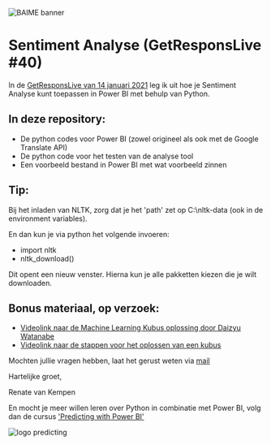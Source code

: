 ![BAIME banner](https://user-images.githubusercontent.com/47600826/89530907-9b3f6480-d7ef-11ea-9849-27617f6025cf.png)

# Sentiment Analyse (GetResponsLive #40)
In de [GetResponsLive van 14 januari 2021](https://youtu.be/a8pd8jvTBks) leg ik uit hoe je Sentiment Analyse kunt toepassen in Power BI met behulp van Python. 

## In deze repository: 

- De python codes voor Power BI (zowel origineel als ook met de Google Translate API)
- De python code voor het testen van de analyse tool
- Een voorbeeld bestand in Power BI met wat voorbeeld zinnen

## Tip: 
Bij het inladen van NLTK, zorg dat je het 'path' zet op C:\nltk-data (ook in de environment variables).

En dan kun je via python het volgende invoeren:
- import nltk
- nltk_download()

Dit opent een nieuw venster. Hierna kun je alle pakketten kiezen die je wilt downloaden. 


## Bonus materiaal, op verzoek: 

- [Videolink naar de Machine Learning Kubus oplossing door Daizyu Watanabe](https://www.youtube.com/watch?v=okJ4DMuXRRs)
- [Videolink naar de stappen voor het oplossen van een kubus](https://www.youtube.com/watch?v=R-R0KrXvWbc)

Mochten jullie vragen hebben, laat het gerust weten via [mail](renate@baime.nl)


Hartelijke groet, 

Renate van Kempen


En mocht je meer willen leren over Python in combinatie met Power BI, volg dan de cursus ['Predicting with Power BI'](https://get-responsive.com/trainingen/)

![logo predicting](https://media-exp1.licdn.com/dms/image/C4D22AQEG3nt0XMRHZQ/feedshare-shrink_1280-alternative/0/1602238221108?e=1613606400&v=beta&t=GN_fgBdR6r2_-9Uh_LHfVAcJeoJ_UFBtu6ad0S7B-nM)




